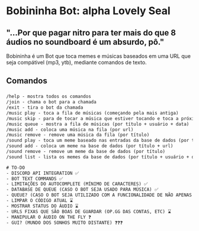 # Bobininha Bot: alpha Lovely Seal

## "...Por que pagar nitro para ter mais do que 8 áudios no soundboard é um absurdo, pô."
Bobininha é um Bot que toca memes e músicas baseados em uma URL que seja compátivel (mp3, ytb), mediante comandos de texto.
## Comandos

###
```txt
/help - mostra todos os comandos
/join - chama o bot para a chamada
/exit - tira o bot da chamada
/music play - toca a fila de músicas (começando pela mais antiga)
/music skip - para de tocar a música que estiver tocando e toca a próxima da fila (se tiver)
/music queue - mostra a fila de músicas (por título + usuário + data)
/music add - coloca uma música na fila (por url)
/music remove - remove uma música da fila (por título)
/sound play - toca um meme baseado nas entradas da base de dados (por título)
/sound add - coloca um meme na base de dados (por título + url)
/sound remove - remove um meme da base de dados (por título)
/sound list - lista os memes da base de dados (por título + usuário + data)

# TO-DO
- DISCORD API INTEGRATION ✅
- BOT TEXT COMMANDS ✅
- LIMITAÇÕES DO AUTOCOMPLETE (MÍNIMO DE CARACTERES) ✅
- DATABASE DE QUEUE (CASO O BOT SEJA USADO PARA MÚSICA) ✅
- QUEUE? (CASO O BOT SEJA UTILIZADO COM A FUNCIONALIDADE DE NÃO APENAS SOUNDBOARD MAS TB REPRODUTOR DE MÚSICA) ✅
- LIMPAR O CÓDIGO ATUAL ⌛
- MOSTRAR STATUS DO ÁUDIO ⌛
- URLS FIXAS QUE SÃO BOAS DE GUARDAR (OP.GG DAS CONTAS, ETC) ⌛
- MANIPULAR O ÁUDIO ON THE FLY ❓
- GUI? (MUNDO DOS SONHOS MUITO DISTANTE) ❓❓❓